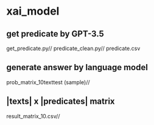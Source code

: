 # xai_model
## get predicate by GPT-3.5
get_predicate.py//
predicate_clean.py//
predicate.csv
## generate answer by language model
prob_matrix_10texttest (sample)//
## |texts| x |predicates| matrix
result_matrix_10.csv//
